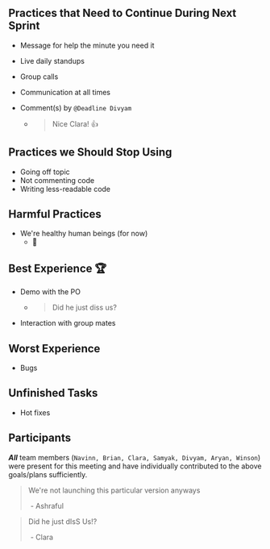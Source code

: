 ## **Practices that Need to Continue During Next Sprint**

- Message for help the minute you need it

- Live daily standups

- Group calls

- Communication at all times

- Comment(s) by `@Deadline Divyam`

  - > Nice Clara! 👍

    

## **Practices we Should Stop Using**

- Going off topic
- Not commenting code
- Writing less-readable code



## Harmful Practices

- We're healthy human beings (for now)
  - :seedling:



## **Best Experience** :trophy:

- Demo with the PO 

  - > Did he just diss us?

- Interaction with group mates



## **Worst Experience**

- Bugs



## **Unfinished Tasks** 

- Hot fixes



## Participants  

**_All_** team members (`Navinn, Brian, Clara, Samyak, Divyam, Aryan, Winson`) were present for this meeting and have individually contributed to the above goals/plans sufficiently.



> We're not launching this particular version anyways
>
> ​					- Ashraful

> Did he just dIsS Us!?
>
> ​					- Clara